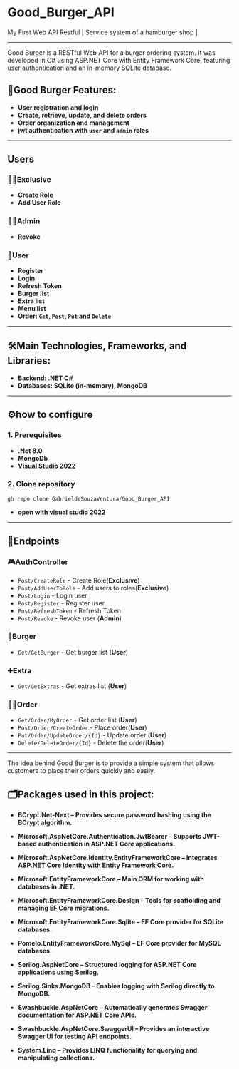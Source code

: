 # Good_Burger_API
My First Web API Restful | Service system of a hamburger shop |

---

Good Burger is a RESTful Web API for a burger ordering system. It was developed in C# using ASP.NET Core with Entity Framework Core, featuring user authentication and an in-memory SQLite database.

## 🚀Good Burger Features:

- **User registration and login**
- **Create, retrieve, update, and delete orders**
- **Order organization and management**
- **jwt authentication with `user` and `admin` roles**

---
## Users

### 👨‍💻Exclusive
- **Create Role**
- **Add User Role**

### 👨‍🔧Admin
- **Revoke**

### 🍔User
- **Register**
- **Login**
- **Refresh Token**
- **Burger list**
- **Extra list**
- **Menu list**
- **Order: `Get`, `Post`, `Put` and `Delete`**

---

## 🛠️Main Technologies, Frameworks, and Libraries:

- **Backend: .NET C#**
- **Databases: SQLite (in-memory), MongoDB**

---

## ⚙️how to configure

### 1. Prerequisites
- **.Net 8.0**
- **MongoDb**
- **Visual Studio 2022**

### 2. Clone repository
````gh repo clone GabrieldeSouzaVentura/Good_Burger_API````
- **open with visual studio 2022**

---

## 🔧Endpoints

### 🎮AuthController 
- `Post/CreateRole` - Create Role(**Exclusive**)
- `Post/AddUserToRole` - Add users to roles(**Exclusive**)
- `Post/Login` - Login user
- `Post/Register` - Register user
- `Post/RefreshToken` - Refresh Token
- `Post/Revoke` - Revoke user (**Admin**)

### 🍔Burger
- `Get/GetBurger` - Get burger list (**User**)

### ➕Extra
- `Get/GetExtras` - Get extras list (**User**)

### 🙋‍♂️Order
- `Get/Order/MyOrder` - Get order list (**User**)
- `Post/Order/CreateOrder` - Place order(**User**)
- `Put/Order/UpdateOrder/{Id}` - Update order (**User**)
- `Delete/DeleteOrder/{Id}` - Delete the order(**User**)

---

The idea behind Good Burger is to provide a simple system that allows customers to place their orders quickly and easily.

## 🗂️Packages used in this project:

- **BCrypt.Net-Next – Provides secure password hashing using the BCrypt algorithm.**

- **Microsoft.AspNetCore.Authentication.JwtBearer – Supports JWT-based authentication in ASP.NET Core applications.**

- **Microsoft.AspNetCore.Identity.EntityFrameworkCore – Integrates ASP.NET Core Identity with Entity Framework Core.**

- **Microsoft.EntityFrameworkCore – Main ORM for working with databases in .NET.**

- **Microsoft.EntityFrameworkCore.Design – Tools for scaffolding and managing EF Core migrations.**

- **Microsoft.EntityFrameworkCore.Sqlite – EF Core provider for SQLite databases.**

- **Pomelo.EntityFrameworkCore.MySql – EF Core provider for MySQL databases.**

- **Serilog.AspNetCore – Structured logging for ASP.NET Core applications using Serilog.**

- **Serilog.Sinks.MongoDB – Enables logging with Serilog directly to MongoDB.**

- **Swashbuckle.AspNetCore – Automatically generates Swagger documentation for ASP.NET Core APIs.**

- **Swashbuckle.AspNetCore.SwaggerUI – Provides an interactive Swagger UI for testing API endpoints.**

- **System.Linq – Provides LINQ functionality for querying and manipulating collections.**